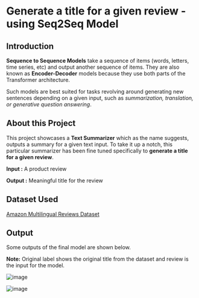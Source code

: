 # Generate a title for a given review - using Seq2Seq Model


## Introduction

**Sequence to Sequence Models** take a sequence of items (words, letters, time series, etc) and output another sequence of items. They are also known as **Encoder-Decoder** models because they use both parts of the Transformer architecture. 

Such models are best suited for tasks revolving around generating new sentences depending on a given input, such as _summarization, translation, or generative question answering_.

## About this Project

This project showcases a **Text Summarizer** which as the name suggests, outputs a summary for a given text input. To take it up a notch, this particular summarizer has been fine tuned specifically to **generate a title for a given review**. 

**Input :** A product review

**Output :** Meaningful title for the review

## Dataset Used

<a href="https://huggingface.co/datasets/amazon_reviews_multi">Amazon Multilingual Reviews Dataset</a>

## Output

Some outputs of the final model are shown below. 

**Note:** Original label shows the original title from the dataset and review is the input for the model.

  ![image](https://github.com/aakanshadalmia/Seq2Seq-Models/assets/35634210/72dc403b-70ab-4c05-aaa9-4304bcd08cf7)

  ![image](https://github.com/aakanshadalmia/Seq2Seq-Models/assets/35634210/b23afda9-557f-44a8-818c-a01410dc5e7c)


